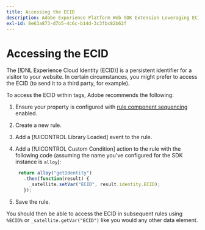 ```yaml
---
title: Accessing the ECID
description: Adobe Experience Platform Web SDK Extension Leveraging ECID in tags
exl-id: 8e63a873-d7b5-4c6c-b14d-3c3fbc82b62f
---
```

# Accessing the ECID

The [!DNL Experience Cloud Identity (ECID)] is a persistent identifier for a visitor to your website. In certain circumstances, you might prefer to access the ECID (to send it to a third party, for example).

To access the ECID within tags, Adobe recommends the following:

1. Ensure your property is configured with [rule component sequencing](../../tags/ui/managing-resources/rules.md#sequencing) enabled.
1. Create a new rule.
1. Add a [!UICONTROL Library Loaded] event to the rule.
1. Add a [!UICONTROL Custom Condition] action to the rule with the following code (assuming the name you've configured for the SDK instance is `alloy`):

   ```javascript
    return alloy("getIdentity")
      .then(function(result) {
        _satellite.setVar("ECID", result.identity.ECID);
      });
   ```

1. Save the rule.

You should then be able to access the ECID in subsequent rules using `%ECID%` or `_satellite.getVar("ECID")` like you would any other data element.
